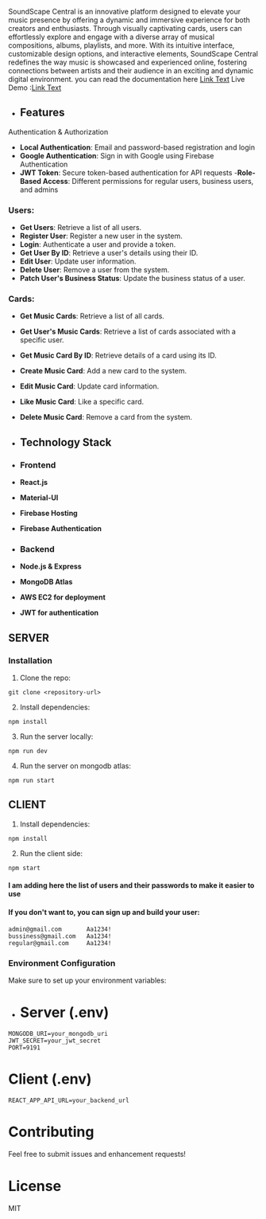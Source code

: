  SoundScape Central is an innovative platform designed to elevate your music presence by offering a dynamic and immersive experience for both creators and enthusiasts. Through visually captivating cards, users can effortlessly explore and engage with a diverse array of musical compositions, albums, playlists, and more. With its intuitive interface, customizable design options, and interactive elements, SoundScape Central redefines the way music is showcased and experienced online, fostering connections between artists and their audience in an exciting and dynamic digital environment.
you can read the documentation here [Link Text](https://documenter.getpostman.com/view/29937654/2sA3rwNEzj#intro)
Live Demo :[Link Text](https://mp3-storage-58830.web.app/)
- ## Features
Authentication & Authorization
- **Local Authentication**: Email and password-based registration and login
- **Google Authentication**: Sign in with Google using Firebase Authentication
- **JWT Token**: Secure token-based authentication for API requests
-**Role-Based Access**: Different permissions for regular users, business users, and admins
### Users:
- **Get Users**: Retrieve a list of all users.
- **Register User**: Register a new user in the system.
- **Login**: Authenticate a user and provide a token.
- **Get User By ID**: Retrieve a user's details using their ID.
- **Edit User**: Update user information.
- **Delete User**: Remove a user from the system.
- **Patch User's Business Status**: Update the business status of a user.


### Cards:
- **Get Music Cards**: Retrieve a list of all cards.
- **Get User's Music Cards**: Retrieve a list of cards associated with a specific user.
- **Get Music Card By ID**: Retrieve details of a card using its ID.
- **Create Music Card**: Add a new card to the system.
- **Edit Music Card**: Update card information.
- **Like Music Card**: Like a specific card.
- **Delete Music Card**: Remove a card from the system.

- ## Technology Stack
- ### Frontend
- **React.js**
- **Material-UI**
- **Firebase Hosting**
- **Firebase Authentication**

- ### Backend
- **Node.js & Express**
- **MongoDB Atlas**
- **AWS EC2 for deployment**
- **JWT for authentication**

 ## SERVER
### Installation
1. Clone the repo:
```
git clone <repository-url>
```
2. Install dependencies:
```
npm install
```
3. Run the server locally:
```
npm run dev
```
4. Run the server on mongodb atlas:
```
npm run start
```
## CLIENT
1. Install dependencies:
```
npm install
```
2. Run the client side:
```
npm start
```
#### I am adding here the list of users and their passwords to make it easier to use
#### If you don't want to, you can sign up and build your user:
```
admin@gmail.com       Aa1234!
bussiness@gmail.com   Aa1234!
regular@gmail.com     Aa1234!

```


 ### Environment Configuration
Make sure to set up your environment variables:
- # Server (.env)
```
MONGODB_URI=your_mongodb_uri
JWT_SECRET=your_jwt_secret
PORT=9191
```
 # Client (.env)
```
REACT_APP_API_URL=your_backend_url
```
 # Contributing
Feel free to submit issues and enhancement requests!

# License
MIT
